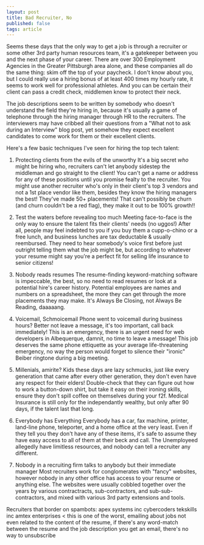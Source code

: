 ```yaml
---
layout: post
title: Bad Recruiter, No
published: false
tags: article
---
```


Seems these days that the only way to get a job is through a recruiter or some other 3rd party human resources team, it's a gatekeeper between you and the next phase of your career.
There are over 300 Employment Agencies in the Greater Pittsburgh area alone, and these companies all do the same thing: skim off the top of your paycheck.
I don't know about you, but I could really use a hiring bonus of at least 400 times my hourly rate, it seems to work well for professional athletes.
And you can be certain their client can pass a credit check, middlemen know to protect their neck.

The job descriptions seem to be written by somebody who doesn't understand the field they're hiring in, because it's usually a game of telephone through the hiring manager through HR to the recruiters.
The interviewers may have cribbed all their questions from a "What not to ask during an Interview" blog post, yet somehow they expect excellent candidates to come work for them or their excellent clients.

Here's a few basic techniques I've seen for hiring the top tech talent:

1. Protecting clients from the evils of the unworthy
It's a big secret *who* might be hiring who, recruiters can't let anybody sidestep the middleman and go straight to the client!
You can't get a name or address for any of these positions until you promise fealty to the recruiter.
You might use another recruiter who's only in their client's top 3 vendors and not a 1st place vendor like them, besides they know the hiring managers the best!
They've made 50+ placements! That can't possibly be churn (and churn couldn't be a red flag), they make it out to be 100% growth!!

2. Test the waters before revealing too much
Meeting face-to-face is the only way to ensure the talent fits their clients' needs (no uggos!)
After all, people may feel indebted to you if you buy them a cupp-o-chino or a free lunch, and business lunches are tax deductable &amp; usually reembursed.
They need to hear somebody's voice first before just outright telling them what the job might be, but according to whatever your resume might say you're a perfect fit for selling life insurance to senior citizens!

3. Nobody reads resumes
The resume-finding keyword-matching software is impeccable, the best, so no need to read resumes or look at a potential hire's career history.
Potential employees are names and numbers on a spreadsheet, the more they can get through the more placements they may make. It's Always Be Closing, not Always Be Reading, daaaaang.

4. Voicemail, Schmoicemail
Phone went to voicemail during business hours? Better not leave a message, it's too important, call back immediately!
This is an emergency, there is an urgent need for web developers in Albequerque, damnit, no time to leave a message!
This job deserves the same phone ettiquette as your average life-threatening emergency, no way the person would forget to silence their "ironic" Beiber ringtone during a big meeting.

5. Millenials, amirite?
Kids these days are lazy schmucks, just like every generation that came after every other generation, they don't even have any respect for their elders!
Double-check that they can figure out how to work a button-down shirt, but take it easy on their ironing skills, ensure they don't spill coffee on themselves during your f2f.
Medical Insurance is still only for the independantly wealthy, but only after 90 days, if the talent last that long.

6. Everybody has Everything
Everybody has a car, fax machine, printer, land-line phone, teleporter, and a home office at the very least.
Even if they tell you they don't have any of these items, it's safe to assume they have easy access to all of them at their beck and call.
The Unemployeed allegedly have limitless resources, and nobody can tell a recruiter any different.

7. Nobody in a recruiting firm talks to anybody but their immediate manager
Most recruiters work for conglomerates with "fancy" websites, however nobody in any other office has access to your resume or anything else.
The websites were usually cobbled together over the years by various contractracts, sub-contractors, and sub-sub-contractors, and mixed with various 3rd party extensions and tools.






Recruiters that border on spambots:
apex systems inc
cybercoders
tekskills inc
amtex enterprises < this is one of the worst, emailing about jobs not even
related to the content of the resume, if there's any word-match between the
resume and the job description you get an email, there's no way to unsubscribe
